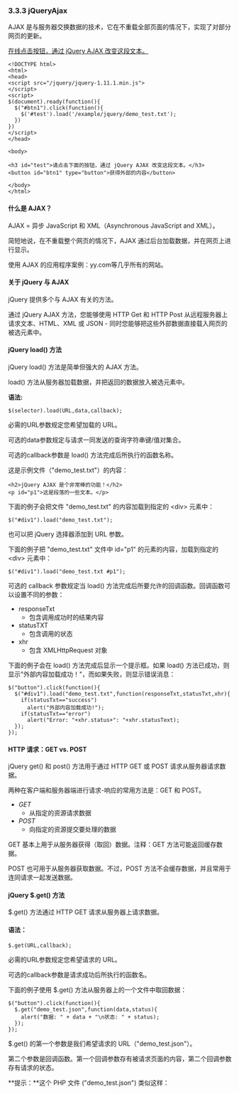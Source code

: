### 3.3.3 jQueryAjax

AJAX 是与服务器交换数据的技术，它在不重载全部页面的情况下，实现了对部分网页的更新。

[在线点击按钮，通过 jQuery AJAX 改变这段文本。](http://www.w3school.com.cn/tiy/t.asp?f=jquery_ajax_load)

```
<!DOCTYPE html>
<html>
<head>
<script src="/jquery/jquery-1.11.1.min.js">
</script>
<script>
$(document).ready(function(){
  $("#btn1").click(function(){
    $('#test').load('/example/jquery/demo_test.txt');
  })
})
</script>
</head>

<body>

<h3 id="test">请点击下面的按钮，通过 jQuery AJAX 改变这段文本。</h3>
<button id="btn1" type="button">获得外部的内容</button>

</body>
</html>
```

#### 什么是 AJAX？

AJAX = 异步 JavaScript 和 XML（Asynchronous JavaScript and XML）。

简短地说，在不重载整个网页的情况下，AJAX 通过后台加载数据，并在网页上进行显示。

使用 AJAX 的应用程序案例：yy.com等几乎所有的网站。

#### 关于 jQuery 与 AJAX

jQuery 提供多个与 AJAX 有关的方法。

通过 jQuery AJAX 方法，您能够使用 HTTP Get 和 HTTP Post 从远程服务器上请求文本、HTML、XML 或 JSON - 同时您能够把这些外部数据直接载入网页的被选元素中。

#### jQuery load\(\) 方法

jQuery load\(\) 方法是简单但强大的 AJAX 方法。

load\(\) 方法从服务器加载数据，并把返回的数据放入被选元素中。

**语法:**

```
$(selector).load(URL,data,callback);
```

必需的URL参数规定您希望加载的 URL。

可选的data参数规定与请求一同发送的查询字符串键/值对集合。

可选的callback参数是 load\(\) 方法完成后所执行的函数名称。

这是示例文件（"demo\_test.txt"）的内容：

```
<h2>jQuery AJAX 是个非常棒的功能！</h2>
<p id="p1">这是段落的一些文本。</p>
```

下面的例子会把文件 "demo\_test.txt" 的内容加载到指定的 &lt;div&gt; 元素中：

```
$("#div1").load("demo_test.txt");
```

也可以把 jQuery 选择器添加到 URL 参数。

下面的例子把 "demo\_test.txt" 文件中 id="p1" 的元素的内容，加载到指定的 &lt;div&gt; 元素中：

```
$("#div1").load("demo_test.txt #p1");
```

可选的 callback 参数规定当 load\(\) 方法完成后所要允许的回调函数。回调函数可以设置不同的参数：

* responseTxt
  * 包含调用成功时的结果内容
* statusTXT
  * 包含调用的状态
* xhr
  * 包含 XMLHttpRequest 对象

下面的例子会在 load\(\) 方法完成后显示一个提示框。如果 load\(\) 方法已成功，则显示"外部内容加载成功！"，而如果失败，则显示错误消息：

```
$("button").click(function(){
  $("#div1").load("demo_test.txt",function(responseTxt,statusTxt,xhr){
    if(statusTxt=="success")
      alert("外部内容加载成功!");
    if(statusTxt=="error")
      alert("Error: "+xhr.status+": "+xhr.statusText);
  });
});
```

#### HTTP 请求：GET vs. POST

jQuery get\(\) 和 post\(\) 方法用于通过 HTTP GET 或 POST 请求从服务器请求数据。

两种在客户端和服务器端进行请求-响应的常用方法是：GET 和 POST。

* _GET_
  - 从指定的资源请求数据
* _POST_
  - 向指定的资源提交要处理的数据

GET 基本上用于从服务器获得（取回）数据。注释：GET 方法可能返回缓存数据。

POST 也可用于从服务器获取数据。不过，POST 方法不会缓存数据，并且常用于连同请求一起发送数据。

#### jQuery $.get\(\) 方法

$.get\(\) 方法通过 HTTP GET 请求从服务器上请求数据。

#### 语法：

```
$.get(URL,callback);
```

必需的URL参数规定您希望请求的 URL。

可选的callback参数是请求成功后所执行的函数名。

下面的例子使用 $.get\(\) 方法从服务器上的一个文件中取回数据：

```
$("button").click(function(){
  $.get("demo_test.json",function(data,status){
    alert("数据: " + data + "\n状态: " + status);
  });
});
```

$.get\(\) 的第一个参数是我们希望请求的 URL（"demo\_test.json"）。

第二个参数是回调函数。第一个回调参数存有被请求页面的内容，第二个回调参数存有请求的状态。

**提示：**这个 PHP 文件 \("demo\_test.json"\) 类似这样：



